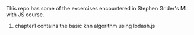 This repo has some of the excercises encountered in Stephen Grider's ML with JS course.

1) chapter1 contains the basic knn algorithm using lodash.js